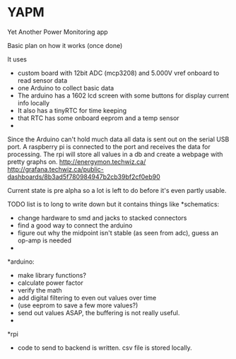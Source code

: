 YAPM
====

Yet Another Power Monitoring app

Basic plan on how it works (once done)

It uses 
* custom board with 12bit ADC (mcp3208) and 5.000V vref onboard to read sensor data
* one Arduino to collect basic data
* The arduino has a 1602 lcd screen with some buttons for display current info locally
* It also has a tinyRTC for time keeping
* that RTC has some onboard eeprom and a temp sensor
* 

Since the Arduino can't hold much data all data is sent out on the serial USB port.
A raspberry pi is connected to the port and receives the data for processing.
The rpi will store all values in a db and create a webpage with pretty
graphs on.
 http://energymon.techwiz.ca/
 http://grafana.techwiz.ca/public-dashboards/8b3ad5f780984947b2cb39bf2cf0eb90

Current state is pre alpha so a lot is left to do before it's even partly usable.

TODO list is to long to write down but it contains things like
*schematics:
*  change hardware to smd and jacks to stacked connectors
*  find a good way to connect the arduino
*  figure out why the midpoint isn't stable (as seen from adc), guess
   an op-amp is needed
*  
*arduino:
*  make library functions?
*  calculate power factor
*  verify the math
*  add digital filtering to even out values over time
*  (use eeprom to save a few more values?)
*  send out values ASAP, the buffering is not really useful.
*  
*rpi
* code to send to backend is written. csv file is stored locally.


